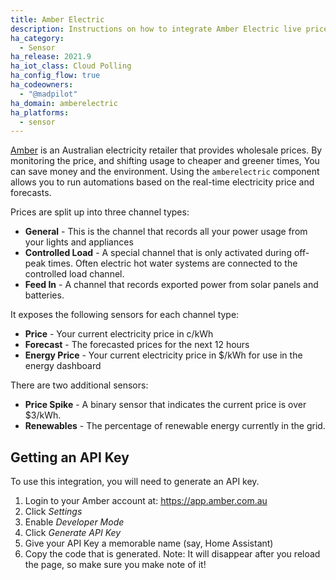 ```yaml
---
title: Amber Electric
description: Instructions on how to integrate Amber Electric live prices within Home Assistant.
ha_category:
  - Sensor
ha_release: 2021.9
ha_iot_class: Cloud Polling
ha_config_flow: true
ha_codeowners:
  - "@madpilot"
ha_domain: amberelectric
ha_platforms:
  - sensor
---
```


[Amber](https://www.amber.com.au/) is an Australian electricity retailer that provides wholesale prices. By monitoring the price, and shifting usage to cheaper and greener times, You can save money and the environment. Using the `amberelectric` component allows you to run automations based on the real-time electricity price and forecasts.

Prices are split up into three channel types:

- **General** - This is the channel that records all your power usage from your lights and appliances
- **Controlled Load** - A special channel that is only activated during off-peak times. Often electric hot water systems are connected to the controlled load channel.
- **Feed In** - A channel that records exported power from solar panels and batteries.

It exposes the following sensors for each channel type:

- **Price** - Your current electricity price in c/kWh
- **Forecast** - The forecasted prices for the next 12 hours
- **Energy Price** - Your current electricity price in $/kWh for use in the energy dashboard

There are two additional sensors:

- **Price Spike** - A binary sensor that indicates the current price is over $3/kWh.
- **Renewables** - The percentage of renewable energy currently in the grid.

## Getting an API Key

To use this integration, you will need to generate an API key.

1. Login to your Amber account at: https://app.amber.com.au
2. Click _Settings_
3. Enable _Developer Mode_
4. Click _Generate API Key_
5. Give your API Key a memorable name (say, Home Assistant)
6. Copy the code that is generated. Note: It will disappear after you reload the page, so make sure you make note of it!
